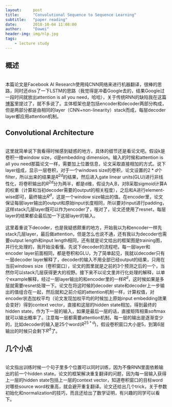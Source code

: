 ```yaml
---
layout:     post
title:      "Convolutional Sequence to Sequence Learning"
subtitle:   "paper reading"
date:       2018-10-04 11:08:00
author:     "Dawei"
header-img: img/nlp.jpg
tags:
    - lecture study
---
```

## 概述
<br>本篇论文是Facebook AI Research使用纯CNN网络来进行机器翻译，很棒的思路，同时还diss了一下LSTM的思路（我觉得是冲着Google去的，结果Google过一段时间就放出attention is all you need，哈哈），关于传统RNN的缺陷我在这篇[博客](https://lionsterben.github.io/lionsterben/2018/09/17/attention_is_all_you_need/)里提过了，就不多说了。主体框架也是包括encoder和decoder两部分构成，但是两部分都是由相同的layer（CNN+non-linearity）stack而成，每层decoder layer都应用attention机制。<br/>

## Convolutional Architecture
<br>这里就简单说下我看得时候感到疑惑的地方，具体的细节还是看论文吧。假设k是卷积一维window size，d是embedding dimension。输入的时候和attention is all you need那篇论文一样，需要加上位置信息，论文采取直接相加的方式。说下layer组成，显示一层卷积，对于一个windows size的卷积，论文设置的$2*d$个filter，所以出来的结果是$R^{2d}$的结果，然后进入gate linear units(GLU)进行非线性化，将卷积输出的$R^{2d}$分为两半，都是d维，假设为A,B，对B采取sigmoid计算A的权重（计算和当初decoder需要的output的相关程度），之后和A进行element-wise即可，最终输出$R^d$，这是一个window size输出的值。在encoder里，论文保证每层layer输出的output和原始input长度相同，所以要对input进行padding，这样stack几层layer既可以作为encoder了，哦对了，论文还使用了resnet，每层layer的结果都会最后加一下这层layer的输入。<br/>
<br>这里着重说下decoder，也是我疑惑颇重的地方，开始我以为和encoder一样先stack几层layer，最后做attention，但是怎么也说不通，还有我以为decoder也需要output length和input length相同，还有就是论文给出的框架图是training图，并行化处理的，我开始没看懂。先说下decoder的流程吧，每一层layer和encoder layer前面相同，都是卷积和GLU，为了简单起见，我就以decoder只有一层decoder layer解释了，decoder的输入不用全部已经output的结果，只用在当前windows size（卷积窗口），论文的图里就是之前的3个预测之后的一个，当然你可以stack几层获得更大的视野。接下来不以论文里并行化处理的解释，以单个example解释，经过一层layer输出的和encoder里的一样$R^d$，这时候如果是多层就需要resnet处理一下。论文在将这时候的decoder state和decoder上一步输出的值组合在一起，然后就和之前介绍的attention机制一样，计算权值，对encoder状态加权平均（论文发现加权平均的时候加上原始input embedding效果会变好）得到context vector，直接和这层的hidden state相加，得到最终的hidden state，作为下一层的输入，如果是最后一层的话，直接矩阵相乘softmax就可以输出概率了。注意每一层都需要attention机制，每一层的输出是逐渐变少的，比如decoder的输入是25个word($R^{25*d}$)，假设卷积窗口大小是5，到第6层输出的时候只会剩下$R^d$了。<br/>

## 几个小点
<br>论文指出训练时候一个句子里多个位置可以同时训练，因为不像RNN里面依赖输出的前一个hidden state。论文的框架解决重复翻译的问题，因为每一层输入获得上一层的hidden state包括上一层的context vector，知道卷积窗口的目标word对哪些source word权重高，就会避开重复翻译。论文还给出几个trick，关于参数初始化和normalization的技巧，而且还给出了数学证明，有兴趣的同学可以看下。<br/>